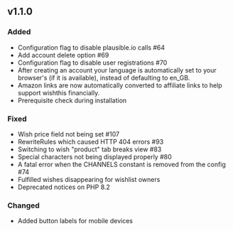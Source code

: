 ## v1.1.0

### Added

-   Configuration flag to disable plausible.io calls #64
-   Add account delete option #69
-   Configuration flag to disable user registrations #70
-   After creating an account your language is automatically set to your browser's (if it is available), instead of defaulting to en_GB.
-   Amazon links are now automatically converted to affiliate links to help support wishthis financially.
-   Prerequisite check during installation

### Fixed

-   Wish price field not being set #107
-   RewriteRules which caused HTTP 404 errors #93
-   Switching to wish "product" tab breaks view #83
-   Special characters not being displayed properly #80
-   A fatal error when the CHANNELS constant is removed from the config #74
-   Fulfilled wishes disappearing for wishlist owners
-   Deprecated notices on PHP 8.2

### Changed

-   Added button labels for mobile devices
